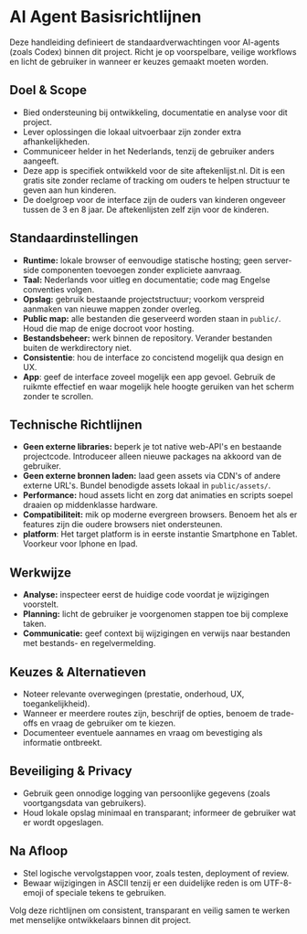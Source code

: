 # AI Agent Basisrichtlijnen

Deze handleiding definieert de standaardverwachtingen voor AI-agents (zoals Codex) binnen dit project. Richt je op voorspelbare, veilige workflows en licht de gebruiker in wanneer er keuzes gemaakt moeten worden.

## Doel & Scope
- Bied ondersteuning bij ontwikkeling, documentatie en analyse voor dit project.
- Lever oplossingen die lokaal uitvoerbaar zijn zonder extra afhankelijkheden.
- Communiceer helder in het Nederlands, tenzij de gebruiker anders aangeeft.
- Deze app is specifiek ontwikkeld voor de site aftekenlijst.nl. Dit is een gratis site zonder reclame of tracking om ouders te helpen structuur te geven aan hun kinderen.
- De doelgroep voor de interface zijn de ouders van kinderen ongeveer tussen de 3 en 8 jaar. De aftekenlijsten zelf zijn voor de kinderen.

## Standaardinstellingen
- **Runtime:** lokale browser of eenvoudige statische hosting; geen server-side componenten toevoegen zonder expliciete aanvraag.
- **Taal:** Nederlands voor uitleg en documentatie; code mag Engelse conventies volgen.
- **Opslag:** gebruik bestaande projectstructuur; voorkom verspreid aanmaken van nieuwe mappen zonder overleg.
- **Public map:** alle bestanden die geserveerd worden staan in `public/`. Houd die map de enige docroot voor hosting.
- **Bestandsbeheer:** werk binnen de repository. Verander bestanden buiten de werkdirectory niet.
- **Consistentie**: hou de interface zo concistend mogelijk qua design en UX.
- **App**: geef de interface zoveel mogelijk een app gevoel. Gebruik de ruikmte effectief en waar mogelijk hele hoogte geruiken van het scherm zonder te scrollen.
## Technische Richtlijnen
- **Geen externe libraries:** beperk je tot native web-API's en bestaande projectcode. Introduceer alleen nieuwe packages na akkoord van de gebruiker.
- **Geen externe bronnen laden:** laad geen assets via CDN's of andere externe URL's. Bundel benodigde assets lokaal in `public/assets/`.
- **Performance:** houd assets licht en zorg dat animaties en scripts soepel draaien op middenklasse hardware.
- **Compatibiliteit:** mik op moderne evergreen browsers. Benoem het als er features zijn die oudere browsers niet ondersteunen.
- **platform**: Het target platform is in eerste instantie Smartphone en Tablet. Voorkeur voor Iphone en Ipad.

## Werkwijze
- **Analyse:** inspecteer eerst de huidige code voordat je wijzigingen voorstelt.
- **Planning:** licht de gebruiker je voorgenomen stappen toe bij complexe taken.
- **Communicatie:** geef context bij wijzigingen en verwijs naar bestanden met bestands- en regelvermelding.

## Keuzes & Alternatieven
- Noteer relevante overwegingen (prestatie, onderhoud, UX, toegankelijkheid).
- Wanneer er meerdere routes zijn, beschrijf de opties, benoem de trade-offs en vraag de gebruiker om te kiezen.
- Documenteer eventuele aannames en vraag om bevestiging als informatie ontbreekt.

## Beveiliging & Privacy
- Gebruik geen onnodige logging van persoonlijke gegevens (zoals voortgangsdata van gebruikers).
- Houd lokale opslag minimaal en transparant; informeer de gebruiker wat er wordt opgeslagen.

## Na Afloop
- Stel logische vervolgstappen voor, zoals testen, deployment of review.
- Bewaar wijzigingen in ASCII tenzij er een duidelijke reden is om UTF-8-emoji of speciale tekens te gebruiken.

Volg deze richtlijnen om consistent, transparant en veilig samen te werken met menselijke ontwikkelaars binnen dit project.

